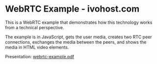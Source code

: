 # WebRTC Example - ivohost.com

This is a WebRTC example that demonstrates how this technology works from a
technical perspective.

The example is in JavaScript, gets the user media, creates two RTC peer connections,
exchanges the media between the peers, and shows the media in HTML video
elements.

Presentation:
[webrtc-example.pdf](webrtc-example.pdf)
